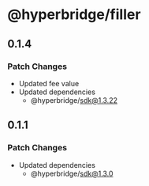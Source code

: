 # @hyperbridge/filler

## 0.1.4

### Patch Changes

- Updated fee value
- Updated dependencies
    - @hyperbridge/sdk@1.3.22

## 0.1.1

### Patch Changes

- Updated dependencies
    - @hyperbridge/sdk@1.3.0
